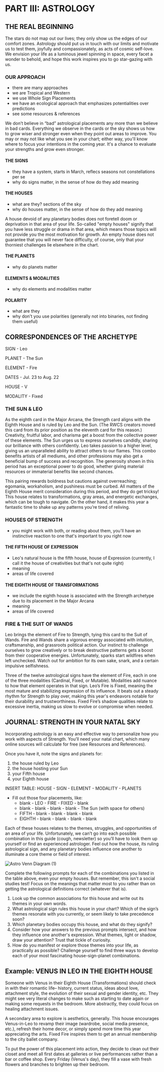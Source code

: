# PART III: ASTROLOGY

## THE REAL BEGINNING

The stars do not map out our lives; they only show us the edges of our comfort zones. Astrology should put us in touch with our limits and motivate us to test them, joyfully and compassionately, as acts of cosmic self-love. We envision your life as a luminous jewel spinning in space, every facet a wonder to behold, and hope this work inspires you to go star-gazing with us.

### OUR APPROACH

* there are many approaches
* we are Tropical and Western
* we use Whole Sign Placements
* we have an ecological approach that emphasizes potentialities over predictions
* see some resources & references

We don’t believe in “bad” astrological placements any more than we believe in bad cards. Everything we observe in the cards or the sky shows us how to grow wiser and stronger even when they point out areas to improve. You may or may not like what you see in your chart; either way, you'll know where to focus your intentions in the coming year. It's a chance to evaluate your strengths and grow even stronger.

#### THE SIGNS

* they have a system, starts in March, reflecs seasons not constellations per se
* why do signs matter, in the sense of how do they add meaning

#### THE HOUSES

* what are they? sections of the sky
* why do houses matter, in the sense of how do they add meaning

A house devoid of any planetary bodies does not foretell doom or deprivation in that area of your life. So-called "empty houses" signify that you have less struggle or drama in that area, which means those topics will not provide you the most motivation for growth. An empty house does not guarantee that you will never face difficulty, of course, only that your thorniest challenges lie elsewhere in the chart.

#### THE PLANETS

* why do planets matter

#### ELEMENTS & MODALITIES

* why do elements and modalities matter

#### POLARITY

* what are they
* why don't you use polarities (generally not into binaries, not finding them useful)

## CORRESPONDENCES OF THE ARCHETYPE

SIGN - Leo

PLANET - The Sun

ELEMENT - Fire

DATES - Jul. 23 to Aug. 22

HOUSE - V

MODALITY - Fixed

### THE SUN & LEO

As the eighth card in the Major Arcana, the Strength card aligns with the Eighth House and is ruled by Leo and the Sun. (The RWCS creators moved this card from its prior position as the eleventh card for this reason.) Creativity, fruitful labor, and charisma get a boost from the collective power of these elements. The Sun urges us to express ourselves candidly, sharing our brilliance with others confidently. Leo takes passion to a higher level, giving us an unparalleled ability to attract others to our flames. This combo benefits artists of all mediums, and other professions may also get a beneficial bump of success and recognition. The generosity shown in this period has an exceptional power to do good, whether giving material resources or immaterial benefits like second chances.

This pairing rewards boldness but cautions against overreaching; egomania, workaholism, and pushiness must be curbed. All matters of the Eighth House merit consideration during this period, and they do get tricksy! This house relates to transformations, gray areas, and energetic exchanges, which can be tough to navigate. On the other hand, it makes this year a fantastic time to shake up any patterns you’re tired of reliving.

### HOUSES OF STRENGTH

* you might work with both, or reading about them, you'll have an instinctive reaction to one that's important to you right now

#### THE FIFTH HOUSE OF EXPRESSION

* Leo's natural house is the fifth house, house of Expression (currently, I call it the
house of creativities but that's not quite right)
* meaning
* areas of life covered

#### THE EIGHTH HOUSE OF TRANSFORMATIONS

* we include the eighth house is associated with the Strength archetype due to its placement in the Major Arcana
* meaning
* areas of life covered

### FIRE & THE SUIT OF WANDS

Leo brings the element of Fire to Strength, tying this card to the Suit of Wands. Fire and Wands share a vigorous energy associated with intuition, craftsmanship, and grassroots political action. Our instinct to challenge ourselves to grow creatively or to break destructive patterns gets a boost from their cooperative energies. Unfortunately, sparks start wildfires when left unchecked. Watch out for ambition for its own sake, snark, and a certain impulsive selfishness.

Three of the twelve astrological signs have the element of Fire, each in one of the three modalities (Cardinal, Fixed, or Mutable). Modalities add nuance to how that element operates in that sign. Leo’s Fire is Fixed, meaning the most mature and stabilizing expression of its influence. It beats out a steady rhythm for Strength to play over, making this year's endeavors notable for their durability and trustworthiness. Fixed Fire’s shadow qualities relate to excessive inertia, making us slow to evolve or compromise when needed.

## JOURNAL: STRENGTH IN YOUR NATAL SKY

Incorporating astrology is an easy and effective way to personalize how you work with aspects of Strength. You’ll need your natal chart, which many online sources will calculate for free (see Resources and References).

Once you have it, note the signs and planets for:

1. the house ruled by Leo
2. the house hosting your Sun
3. your Fifth house
4. your Eighth house

INSERT TABLE:
HOUSE - SIGN - ELEMENT - MODALITY - PLANETS

* Fill out those four placements, like:
  * blank - LEO - FIRE - FIXED - blank
  * blank - blank - blank - blank - The Sun (with space for others)
  * FIFTH - blank - blank - blank - blank
  * EIGHTH - blank - blank - blank - blank

Each of these houses relates to the themes, struggles, and opportunities of an area of your life. Unfortunately, we can’t go into each possible combination in this guide (cough, newsletter) so you’ll have to look them up yourself or find an experienced astrologer. Feel out how the house, its ruling astrological sign, and any planetary bodies influence one another to illuminate a core theme or field of interest.

![Astro Venn Diagram (1)](https://github.com/micaelaneus/strength-as-ccoty/assets/5696026/38c00b8b-303d-44c1-b7e3-a27858ef2434)

Complete the following prompts for each of the combinations you listed in the table above, even your empty houses. But remember, this isn't a social studies test! Focus on the meanings that matter most to you rather than on getting the astrological definitions correct (whatever that is).

1. Look up the common associations for this house and write out its themes in your own words.
2. What astrological sign rules this house in your chart? Which of the sign’s themes resonate with you currently, or seem likely to take precedence soon?
3. Which planetary bodies occupy this house, and what do they signify?
4. Consider how your answers to the previous prompts intersect, and how they influence one another's expression. What themes, light or shadow, draw your attention? Trust that tickle of curiosity.
5. How do you manifest or explore those themes into your life, as practically as possible? Challenge yourself to find three ways to develop each of your most fascinating house-sign-planet combinations.

## Example: VENUS IN LEO IN THE EIGHTH HOUSE

Someone with Venus in their Eighth House (Transformations) should check in with their romantic life– history, current status, ideas about love, attachment style, the evolution of their sexual and gender identity, etc. They might see very literal changes to make such as starting to date again or making some requests in the bedroom. More abstractly, they could focus on healing attachment issues.

A secondary area to explore is aesthetics, generally. This house encourages Venus-in-Leo to revamp their image (wardrobe, social media presence, etc.), refresh their home decor, or simply spend more time this year appreciating the arts. Fixed Fire inspires them to get an annual membership to the city ballet company.

To put the power of this placement into action, they decide to clean out their closet and meet all first dates at galleries or live performances rather than a bar or coffee shop. Every Friday (Venus's day), they fill a vase with fresh flowers and branches to brighten up their bedroom.
